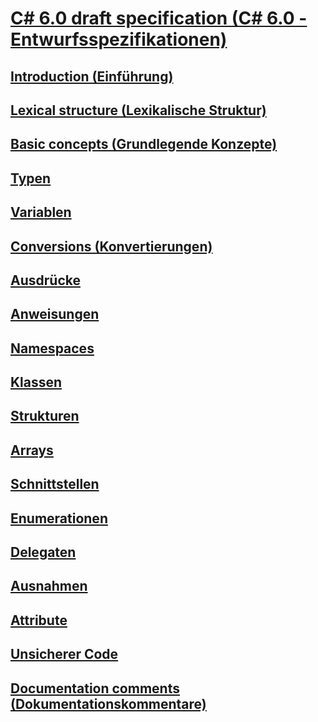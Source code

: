# [C# 6.0 draft specification (C# 6.0 - Entwurfsspezifikationen)](index.md)
## [Introduction (Einführung)](../../../../_csharplang/spec/introduction.md)
## [Lexical structure (Lexikalische Struktur)](../../../../_csharplang/spec/lexical-structure.md)
## [Basic concepts (Grundlegende Konzepte)](../../../../_csharplang/spec/basic-concepts.md)
## [Typen](../../../../_csharplang/spec/types.md)
## [Variablen](../../../../_csharplang/spec/variables.md)
## [Conversions (Konvertierungen)](../../../../_csharplang/spec/conversions.md)
## [Ausdrücke](../../../../_csharplang/spec/expressions.md)
## [Anweisungen](../../../../_csharplang/spec/statements.md)
## [Namespaces](../../../../_csharplang/spec/namespaces.md)
## [Klassen](../../../../_csharplang/spec/classes.md)
## [Strukturen](../../../../_csharplang/spec/structs.md)
## [Arrays](../../../../_csharplang/spec/arrays.md)
## [Schnittstellen](../../../../_csharplang/spec/interfaces.md)
## [Enumerationen](../../../../_csharplang/spec/enums.md)
## [Delegaten](../../../../_csharplang/spec/delegates.md)
## [Ausnahmen](../../../../_csharplang/spec/exceptions.md)
## [Attribute](../../../../_csharplang/spec/attributes.md)
## [Unsicherer Code](../../../../_csharplang/spec/unsafe-code.md)
## [Documentation comments (Dokumentationskommentare)](../../../../_csharplang/spec/documentation-comments.md)
